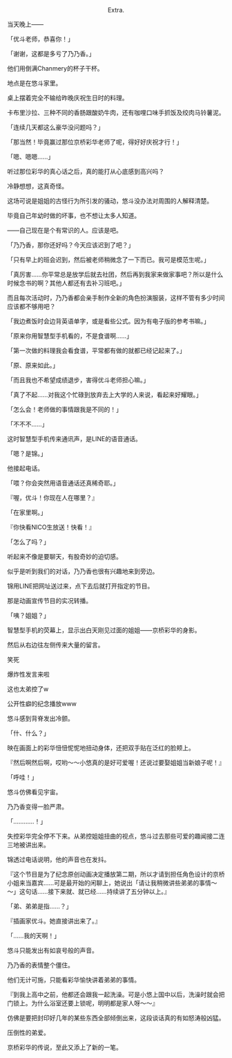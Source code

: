 <p align="center">Extra.</p>

当天晚上——

「优斗老师，恭喜你！」

「谢谢，这都是多亏了乃乃香。」

他们用倒满Chanmery的杯子干杯。

地点是在悠斗家里。

桌上摆着完全不输给昨晚庆祝生日时的料理。

卡布里沙拉、三种不同的香肠跟酸奶牛肉，还有咖哩口味手抓饭及绞肉马铃薯泥。

「连续几天都这么豪华没问题吗？」

「那当然！毕竟赢过那位京桥彩华老师了呢，得好好庆祝才行！」

「嗯、嗯嗯……」

听过那位彩华的真心话之后，真的能打从心底感到高兴吗？

冷静想想，这真奇怪。

这场可说是姐姐的古怪行为所引发的骚动，悠斗没办法对周围的人解释清楚。

毕竟自己年幼时做的坏事，也不想让太多人知道。

——自己现在是个有常识的人。应该是吧。

「乃乃香，那你还好吗？今天应该迟到了吧？」

「只有早上的班会迟到，然后被老师稍微念了一下而已。我可是模范生呢。」

「真厉害……你平常总是放学后就去社团，然后再到我家来做家事吧？所以是什么时候念书的啊？其他人都还有去补习班吧。」

而且每次活动时，乃乃香都会亲手制作全新的角色扮演服装，这样不管有多少时间应该都不够用吧？

「我边煮饭时会边背英语单字，或是看些公式。因为有电子版的参考书嘛。」

「原来你用智慧型手机看的，不是食谱啊……」

「第一次做的料理我会看食谱，平常都有做的就都已经记起来了。」

「原、原来如此。」

「而且我也不希望成绩退步，害得优斗老师担心嘛。」

「真了不起……对我这个忙碌到放弃去上大学的人来说，看起来好耀眼。」

「怎么会！老师做的事情跟我是不同的！」

「不不不……」

这时智慧型手机传来通讯声，是LINE的语音通话。

「嗯？是锦。」

他接起电话。

「喂？你会突然用语音通话还真稀奇耶。」

『喔，优斗！你现在人在哪里？』

「在家里啊。」

『你快看NICO生放送！快看！』

「怎么了吗？」

听起来不像是要聊天，有股奇妙的迫切感。

似乎是听到我们的对话，乃乃香也很有兴趣地来到旁边。

锦用LINE把网址送过来，点下去后就打开指定的节目。

那是动画宣传节目的实况转播。

「咦？姐姐？」

智慧型手机的荧幕上，显示出白天刚见过面的姐姐——京桥彩华的身影。

然后从右边往左侧传来大量的留言。

笑死

爆炸性发言来啦

这也太弟控了w

公开性癖的纪念播放www

悠斗感到背脊发出冷颤。

「什、什么？」

映在画面上的彩华忸忸怩怩地扭动身体，还把双手贴在泛红的脸颊上。

『然后啊然后啊，哎哟～～小悠真的是好可爱喔！还说过要娶姐姐当新娘子呢！』

「呼哇！」

悠斗仿佛看见宇宙。

乃乃香变得一脸严肃。

「…………！」

失控彩华完全停不下来。从弟控姐姐扭曲的视点，悠斗过去那些可爱的趣闻接二连三地被讲出来。

锦透过电话说明，他的声音也在发抖。

『这个节目是为了纪念原创动画决定播放第二期，所以才请到担任角色设计的京桥小姐来当嘉宾……可是最开始的闲聊上，她说出「请让我稍微讲些弟弟的事情～～」这句话……接下来就、就已经……持续讲了五分钟以上。』

「弟、弟弟是指……？」

『插画家优斗。她直接讲出来了。』

「……我的天啊！」

悠斗只能发出有如哀号般的声音。

乃乃香的表情整个僵住。

他们无计可施，只能看彩华愉快讲着弟弟的事情。

『到我上高中之前，他都还会跟我一起洗澡。可是小悠上国中以后，洗澡时就会把门锁上。为什么浴室还要上锁呢，明明都是家人呀～～』

仿佛是要把封印好几年的某些东西全部倾倒出来，这段谈话真的有如怒涛般凶猛。

压倒性的弟爱。

京桥彩华的传说，至此又添上了新的一笔。

